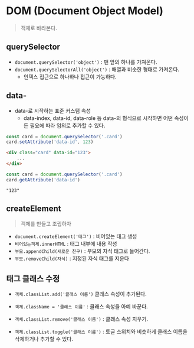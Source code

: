 # DOM (Document Object Model)

> 객체로 바라본다.



## querySelector

- `document.querySelector('object')` : 맨 앞의 하나를 가져온다.
- `document.querySelectorAll('object')` : 배열과 비슷한 형태로 가져온다.
  - 인덱스 접근으로 하나하나 접근이 가능하다.



## data-

- data-로 시작하는 표준 커스텀 속성
  - data-index, data-id, data-role 등 data-의 형식으로 시작하면 어떤 속성이든 필요에 따라 임의로 추가할 수 있다.

```javascript
const card = document.querySelector('.card')
card.setAttribute('data-id', 123)
```

```html
<div class="card" data-id="123">
    ...
</div>
```



```javascript
const card = document.querySelector('.card')
card.getAttribute('data-id')
```

```
"123"
```



## createElement

> 객체를 만들고 조립하자



- `document.createElement('태그')` : 비어있는 태그 생성
- `비어있는객체.innerHTML` : 태그 내부에 내용 작성
- `부모.appendChild(새로운 친구)` : 부모의 자식 태그로 들어간다.
- `부모.removeChild(자식)` : 지정된 자식  태그를 지운다



## 태그 클래스 수정

- `객체.classList.add('클래스 이름')` 클래스 속성이 추가된다.
- `객체.className = '클래스 이름'` : 클래스 속성을 아예 바꾼다.

- `객체.classList.remove('클래스 이름')` : 클래스 속성 지우기.
- `객체.classList.toggle('클래스 이름')` : 토글 스위치와 비슷하게 클래스 이름을 삭제하거나 추가할 수 있다.